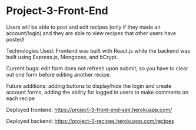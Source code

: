 # Project-3-Front-End

Users will be able to post and edit recipes (only if they made an account/login) and they are able to view recipes that other users have posted!

Technologies Used: Frontend was built with React.js while the backend was built using Express.js, Mongoose, and bCrypt.

Current bugs: edit form does not refresh upon submit, so you have to clear out one form before editing another recipe.

Future additions: adding buttons to display/hide the login and create account forms, adding the ability for logged in users to make comments on each recipe

Deployed frontend: https://project-3-front-end-seir.herokuapp.com/

Deployed backend: https://project-3-recipes.herokuapp.com/recipes
